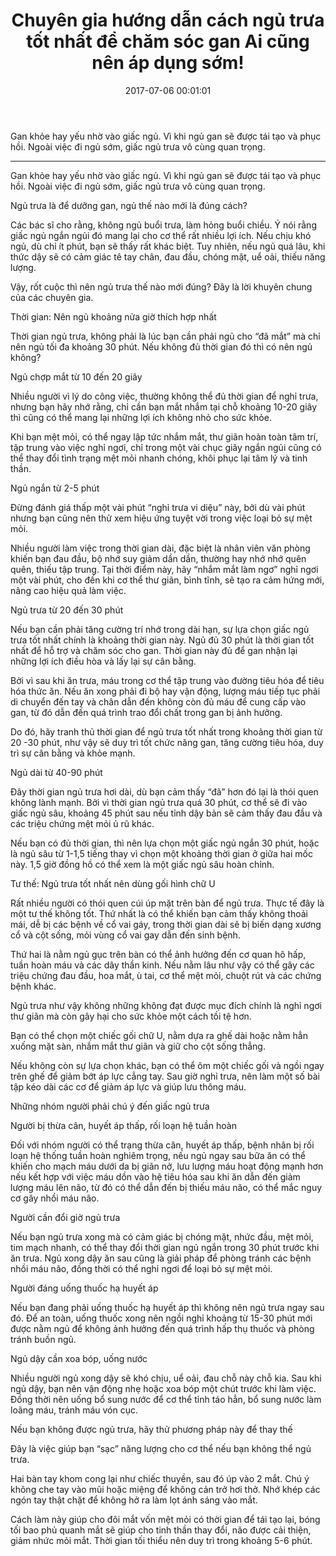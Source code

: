 ﻿---
layout: post
title: Chuyên gia hướng dẫn cách ngủ trưa tốt nhất để chăm sóc gan Ai cũng nên áp dụng sớm!
date: 2017-07-06 00:01:01
category: web
tags: [cách ngủ trưa tốt nhất, bí quyết sức khỏe]
---
Gan khỏe hay yếu nhờ vào giấc ngủ. Vì khi ngủ gan sẽ được tái tạo và phục hồi. Ngoài việc đi ngủ sớm, giấc ngủ trưa vô cùng quan trọng. <!-- more -->

---

Gan khỏe hay yếu nhờ vào giấc ngủ. Vì khi ngủ gan sẽ được tái tạo và phục hồi. Ngoài việc đi ngủ sớm, giấc ngủ trưa vô cùng quan trọng.

Ngủ trưa là để dưỡng gan, ngủ thế nào mới là đúng cách?

Các bác sĩ cho rằng, không ngủ buổi trưa, làm hỏng buổi chiều. Ý nói rằng giấc ngủ ngắn ngủi đó mang lại cho cơ thể rất nhiều lợi ích. Nếu chịu khó ngủ, dù chỉ ít phút, bạn sẽ thấy rất khác biệt. Tuy nhiên, nếu ngủ quá lâu, khi thức dậy sẽ có cảm giác tê tay chân, đau đầu, chóng mặt, uể oải, thiếu năng lượng.

Vậy, rốt cuộc thì nên ngủ trưa thế nào mới đúng? Đây là lời khuyên chung của các chuyên gia.

Thời gian: Nên ngủ khoảng nửa giờ thích hợp nhất

Thời gian ngủ trưa, không phải là lúc bạn cần phải ngủ cho “đã mắt” mà chỉ nên ngủ tối đa khoảng 30 phút. Nếu không đủ thời gian đó thì có nên ngủ không?

Ngủ chợp mắt từ 10 đến 20 giây

Nhiều người vì lý do công việc, thường không thể đủ thời gian để nghỉ trưa, nhưng bạn hãy nhớ rằng, chỉ cần bạn mắt nhắm tại chỗ khoảng 10-20 giây thì cũng có thể mang lại những lợi ích không nhỏ cho sức khỏe.

Khi bạn mệt mỏi, có thể ngay lập tức nhắm mắt, thư giãn hoàn toàn tâm trí, tập trung vào việc nghỉ ngơi, chỉ trong một vài chục giây ngắn ngủi cũng có thể thay đổi tình trạng mệt mỏi nhanh chóng, khôi phục lại tâm lý và tinh thần.

Ngủ ngắn từ 2-5 phút

Đừng đánh giá thấp một vài phút “nghỉ trưa vi diệu” này, bởi dù vài phút nhưng bạn cũng nên thử xem hiệu ứng tuyệt vời trong việc loại bỏ sự mệt mỏi.

Nhiều người làm việc trong thời gian dài, đặc biệt là nhân viên văn phòng khiến bạn đau đầu, bộ nhớ suy giảm dần dần, thường hay nhớ nhớ quên quên, thiếu tập trung. Tại thời điểm này, hãy “nhắm mắt làm ngơ” nghỉ ngơi một vài phút, cho đến khi cơ thể thư giãn, bình tĩnh, sẽ tạo ra cảm hứng mới, nâng cao hiệu quả làm việc.

Ngủ trưa từ 20 đến 30 phút

Nếu bạn cần phải tăng cường trí nhớ trong dài hạn, sự lựa chọn giấc ngủ trưa tốt nhất chính là khoảng thời gian này. Ngủ đủ 30 phút là thời gian tốt nhất để hỗ trợ và chăm sóc cho gan. Thời gian này đủ để gan nhận lại những lợi ích điều hòa và lấy lại sự cân bằng.

Bởi vì sau khi ăn trưa, máu trong cơ thể tập trung vào đường tiêu hóa để tiêu hóa thức ăn. Nếu ăn xong phải đi bộ hay vận động, lượng máu tiếp tục phải di chuyển đến tay và chân dẫn đến không còn đủ máu để cung cấp vào gan, từ đó dẫn đến quá trình trao đổi chất trong gan bị ảnh hưởng.

Do đó, hãy tranh thủ thời gian để ngủ trưa tốt nhất trong khoảng thời gian từ 20 -30 phút, như vậy sẽ duy trì tốt chức năng gan, tăng cường tiêu hóa, duy trì sự cân bằng và khỏe mạnh.

Ngủ dài từ 40-90 phút

Đây thời gian ngủ trưa hơi dài, dù bạn cảm thấy “đã” hơn đó lại là thói quen không lành mạnh. Bởi vì thời gian ngủ trưa quá 30 phút, cơ thể sẽ đi vào giấc ngủ sâu, khoảng 45 phút sau nếu tỉnh dậy bản sẽ cảm thấy đau đầu và các triệu chứng mệt mỏi ủ rũ khác.

Nếu bạn có đủ thời gian, thì nên lựa chọn một giấc ngủ ngắn 30 phút, hoặc là ngủ sâu từ 1-1,5 tiếng thay vì chọn một khoảng thời gian ở giữa hai mốc này. 1,5 giờ đồng hồ có thể xem là một giấc ngủ sâu hoàn chỉnh.

Tư thế: Ngủ trưa tốt nhất nên dùng gối hình chữ U

Rất nhiều người có thói quen cúi úp mặt trên bàn để ngủ trưa. Thực tế đây là một tư thế không tốt. Thứ nhất là có thể khiến bạn cảm thấy không thoải mái, dễ bị các bệnh về cổ vai gáy, trong thời gian dài sẽ bị biến dạng xương cổ và cột sống, mỏi vùng cổ vai gay dẫn đến sinh bệnh.

Thứ hai là nằm ngủ gục trên bàn có thể ảnh hưởng đến cơ quan hô hấp, tuần hoàn máu và các dây thần kinh. Nếu nằm lâu như vậy có thể gây các triệu chứng đau đầu, hoa mắt, ù tai, cơ thể mệt mỏi, chuột rút và các chứng bệnh khác.

Ngủ trưa như vậy không những không đạt được mục đích chính là nghỉ ngơi thư giãn mà còn gây hại cho sức khỏe một cách tồi tệ hơn.

Bạn có thể chọn một chiếc gối chữ U, nằm dựa ra ghế dài hoặc nằm hẳn xuống mặt sàn, nhắm mắt thư giãn và giữ cho cột sống thẳng.

Nếu không còn sự lựa chọn khác, bạn có thể ôm một chiếc gối và ngồi ngay trên ghế để giảm bớt áp lực cẳng tay. Sau giờ nghỉ trưa, nên làm một số bài tập kéo dài các cơ để giảm áp lực và giúp lưu thông máu.

Những nhóm người phải chú ý đến giấc ngủ trưa

Người bị thừa cân, huyết áp thấp, rối loạn hệ tuần hoàn

Đối với nhóm người có thể trạng thừa cân, huyết áp thấp, bệnh nhân bị rối loạn hệ thống tuần hoàn nghiêm trọng, nếu ngủ ngay sau bữa ăn có thể khiến cho mạch máu dưới da bị giãn nở, lưu lượng máu hoạt động mạnh hơn nếu kết hợp với việc máu dồn vào hệ tiêu hóa sau khi ăn dẫn đến giảm lượng máu lên não, từ đó có thể dẫn đến bị thiếu máu não, có thể mắc nguy cơ gây nhồi máu não.

Người cần đổi giờ ngủ trưa

Nếu bạn ngủ trưa xong mà có cảm giác bị chóng mặt, nhức đầu, mệt mỏi, tim mạch nhanh, có thể thay đổi thời gian ngủ ngắn trong 30 phút trước khi ăn trưa. Ngủ xong dậy ăn sau cũng là giải pháp để phòng tránh các bệnh nhồi máu não, đồng thời có thể nghỉ ngơi để loại bỏ sự mệt mỏi.

Người đáng uống thuốc hạ huyết áp

Nếu bạn đang phải uống thuốc hạ huyết áp thì không nên ngủ trưa ngay sau đó. Để an toàn, uống thuốc xong nên ngồi nghỉ khoảng từ 15-30 phút mới được nằm ngủ để không ảnh hưởng đến quá trình hấp thụ thuốc và phòng tránh buồn ngủ.

Ngủ dậy cần xoa bóp, uống nước

Nhiều người ngủ xong dậy sẽ khó chịu, uể oải, đau chỗ này chỗ kia. Sau khi ngủ dậy, bạn nên vận động nhẹ hoặc xoa bóp một chút trước khi làm việc. Đồng thời nên uống bổ sung nước để cơ thể tỉnh táo hẳn, bổ sung nước làm loãng máu, tránh máu vón cục.

Nếu bạn không được ngủ trưa, hãy thử phương pháp này để thay thế

Đây là việc giúp bạn “sạc” năng lượng cho cơ thể nếu bạn không thể ngủ trưa.

Hai bàn tay khom cong lại như chiếc thuyền, sau đó úp vào 2 mắt. Chú ý không che tay vào mũi hoặc miệng để không cản trở hơi thở. Nhớ khép các ngón tay thật chặt để không hở ra làm lọt ánh sáng vào mắt.

Cách làm này giúp cho đôi mắt vốn mệt mỏi có thời gian để tái tạo lại, bóng tối bao phủ quanh mắt sẽ giúp cho tinh thần thay đổi, não được cải thiện, giảm nhức mỏi mắt. Thời gian tối thiểu nên duy trì trong khoảng 5-6 phút.